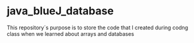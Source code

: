 # java_blueJ_database
This repository´s purpose is to store the code that I created during codng class when we learned about arrays and databases
